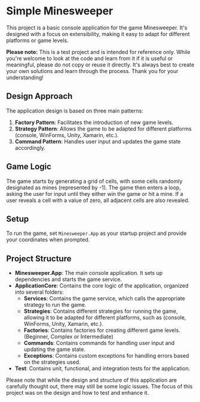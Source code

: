 # Simple Minesweeper

This project is a basic console application for the game Minesweeper. 
It's designed with a focus on extensibility, making it easy to adapt for different platforms or game levels.

**Please note:** 
This is a test project and is intended for reference only. 
While you're welcome to look at the code and learn from it if it is useful or meaningful, please do not copy or reuse it directly. 
It's always best to create your own solutions and learn through the process.
Thank you for your understanding!

## Design Approach

The application design is based on three main patterns:

1. **Factory Pattern**: Facilitates the introduction of new game levels.
2. **Strategy Pattern**: Allows the game to be adapted for different platforms (console, WinForms, Unity, Xamarin, etc.).
3. **Command Pattern**: Handles user input and updates the game state accordingly.

## Game Logic

The game starts by generating a grid of cells, with some cells randomly designated as mines (represented by -1). 
The game then enters a loop, asking the user for input until they either win the game or hit a mine. 
If a user reveals a cell with a value of zero, all adjacent cells are also revealed.

## Setup

To run the game, set `Minesweeper.App` as your startup project and provide your coordinates when prompted.

## Project Structure

- **Minesweeper.App**: The main console application. It sets up dependencies and starts the game service.
- **ApplicationCore**: Contains the core logic of the application, organized into several folders:
  - **Services**: Contains the game service, which calls the appropriate strategy to run the game.
  - **Strategies**: Contains different strategies for running the game, allowing it to be adapted for different platforms, such as (console, WinForms, Unity, Xamarin, etc.).
  - **Factories**: Contains factories for creating different game levels. (Beginner, Complex or Intermediate)
  - **Commands**: Contains commands for handling user input and updating the game state.
  - **Exceptions**: Contains custom exceptions for handling errors based on the strategies used.
- **Test**: Contains unit, functional, and integration tests for the application.

Please note that while the design and structure of this application are carefully thought out, there may still be some logic issues. 
The focus of this project was on the design and how to test and enhance it.

